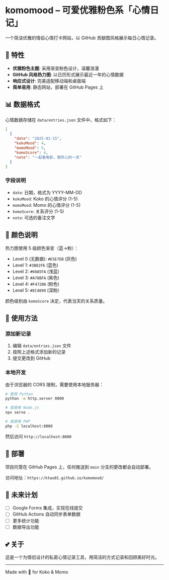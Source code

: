 # komomood – 可爱优雅粉色系「心情日记」

一个简洁优雅的情侣心情打卡网站，以 GitHub 贡献图风格展示每日心情记录。

## 🌸 特性

- **优雅粉色主题**: 采用渐变粉色设计，温馨浪漫
- **GitHub 风格热力图**: 以日历形式展示最近一年的心情数据
- **响应式设计**: 完美适配移动端和桌面端
- **简单易用**: 静态网站，部署在 GitHub Pages 上

## 📊 数据格式

心情数据存储在 `data/entries.json` 文件中，格式如下：

```json
[
  {
    "date": "2025-01-15",
    "kokoMood": 4,
    "momoMood": 5,
    "komoScore": 4,
    "note": "一起看电影，很开心的一天"
  }
]
```

### 字段说明

- `date`: 日期，格式为 YYYY-MM-DD
- `kokoMood`: Koko 的心情评分 (1-5)
- `momoMood`: Momo 的心情评分 (1-5)
- `komoScore`: 关系评分 (1-5)
- `note`: 可选的备注文字

## 🎨 颜色说明

热力图使用 5 级颜色渐变（蓝→粉）：

- Level 0 (无数据): `#E5E7EB` (灰色)
- Level 1: `#3B82F6` (蓝色)
- Level 2: `#60A5FA` (浅蓝)
- Level 3: `#A78BFA` (紫色)
- Level 4: `#F472B6` (粉色)
- Level 5: `#EC4899` (深粉)

颜色级别由 `komoScore` 决定，代表当天的关系质量。

## 🚀 使用方法

### 添加新记录

1. 编辑 `data/entries.json` 文件
2. 按照上述格式添加新的记录
3. 提交更改到 GitHub

### 本地开发

由于浏览器的 CORS 限制，需要使用本地服务器：

```bash
# 使用 Python
python -m http.server 8000

# 或使用 Node.js
npx serve .

# 或使用 PHP
php -S localhost:8000
```

然后访问 `http://localhost:8000`

## 📱 部署

项目托管在 GitHub Pages 上，任何推送到 `main` 分支的更改都会自动部署。

访问地址：`https://ktwu01.github.io/komomood/`

## 🔮 未来计划

- [ ] Google Forms 集成，实现在线提交
- [ ] GitHub Actions 自动同步表单数据
- [ ] 更多统计功能
- [ ] 数据导出功能

## 💕 关于

这是一个为情侣设计的私密心情记录工具，用简洁的方式记录和回顾美好时光。

---

Made with 💖 for Koko & Momo
